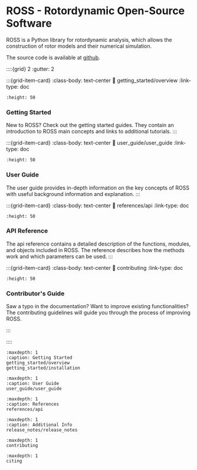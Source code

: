 # ROSS - Rotordynamic Open-Source Software

ROSS is a Python library for rotordynamic analysis, which allows the construction of rotor models and their numerical
simulation. 

The source code is available at [github](https://github.com/ross-rotordynamics/ross).

::::{grid} 2
:gutter: 2

:::{grid-item-card} 
:class-body: text-center
:link: getting_started/overview
:link-type: doc
```{image} /_static/img/getting_started.svg
:height: 50
```
### Getting Started 

New to ROSS? Check out the getting started guides. They contain an
introduction to ROSS main concepts and links to additional tutorials.
:::

:::{grid-item-card} 
:class-body: text-center
:link: user_guide/user_guide
:link-type: doc
```{image} /_static/img/user_guide.svg
:height: 50
```
### User Guide

The user guide provides in-depth information on the
key concepts of ROSS with useful background information and explanation.
:::

:::{grid-item-card} 
:class-body: text-center
:link: references/api
:link-type: doc
```{image} /_static/img/api.svg
:height: 50
```
### API Reference

The api reference contains a detailed description of the functions,
modules, and objects included in ROSS. The reference describes how the
methods work and which parameters can be used.
:::

:::{grid-item-card} 
:class-body: text-center
:link: contributing
:link-type: doc
```{image} /_static/img/contributor.svg
:height: 50
```
### Contributor's Guide
Saw a typo in the documentation? Want to improve
existing functionalities? The contributing guidelines will guide
you through the process of improving ROSS.

:::

::::

```{toctree}
:maxdepth: 1
:caption: Getting Started
getting_started/overview
getting_started/installation
```

```{toctree}
:maxdepth: 1
:caption: User Guide
user_guide/user_guide
```

```{toctree}
:maxdepth: 1
:caption: References
references/api
```

```{toctree}
:maxdepth: 1
:caption: Additional Info
release_notes/release_notes
```

```{toctree}
:maxdepth: 1
contributing
```

```{toctree}
:maxdepth: 1
citing
```


